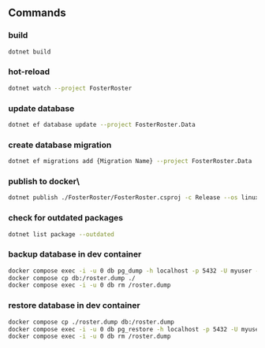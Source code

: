 ## Commands
### build
```sh
dotnet build
```

### hot-reload
```sh
dotnet watch --project FosterRoster
```

### update database
```sh
dotnet ef database update --project FosterRoster.Data
```

### create database migration
```sh
dotnet ef migrations add {Migration Name} --project FosterRoster.Data
```

### publish to docker\
```sh
dotnet publish ./FosterRoster/FosterRoster.csproj -c Release --os linux --arch x64 /t:PublishContainer
```

### check for outdated packages
```sh
dotnet list package --outdated
```

### backup database in dev container
```sh
docker compose exec -i -u 0 db pg_dump -h localhost -p 5432 -U myuser -F c -b -v -f /roster.dump mydb
docker compose cp db:/roster.dump ./
docker compose exec -i -u 0 db rm /roster.dump   
```

### restore database in dev container
```sh
docker compose cp ./roster.dump db:/roster.dump
docker compose exec -i -u 0 db pg_restore -h localhost -p 5432 -U myuser -d mydb -v /roster.dump
docker compose exec -i -u 0 db rm /roster.dump
```